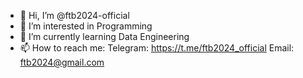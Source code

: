 - 👋 Hi, I’m @ftb2024-official
- 👀 I’m interested in Programming
- 🌱 I’m currently learning Data Engineering
- 📫 How to reach me:
	Telegram: https://t.me/ftb2024_official
	Email: ftb2024@gmail.com

<!---
ftb2024-official/ftb2024-official is a ✨ special ✨ repository because its `README.md` (this file) appears on your GitHub profile.
You can click the Preview link to take a look at your changes.
--->
